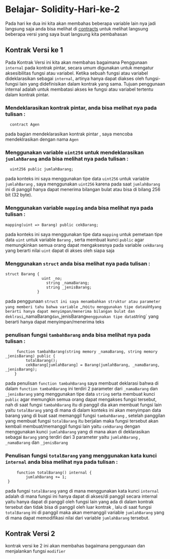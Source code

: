 # Belajar- Solidity-Hari-ke-2
Pada hari ke dua ini kita akan membahas beberapa variable lain nya jadi langsung saja anda bisa melihat di [contracts](https://github.com/cryCPowr/Belajar-Solidity-Dalam-30-Hari/tree/main/day_2/contracts) untuk melihat langsung beberapa versi yang saya buat langsung kita pembahasan

## Kontrak Versi ke 1
Pada Kontrak Versi ini kita akan membahas bagaimana Penggunaan `internal` pada kontrak pintar, secara umum digunakan untuk mengatur aksesibilitas fungsi atau variabel. Ketika sebuah fungsi atau variabel dideklarasikan sebagai `internal`, artinya hanya dapat diakses oleh fungsi-fungsi lain yang didefinisikan dalam kontrak yang sama. Tujuan penggunaan internal adalah untuk membatasi akses ke fungsi atau variabel tertentu dalam kontrak pintar.
### Mendeklarasikan kontrak pintar, anda bisa melihat nya pada tulisan :
```
  contract Agen
```
pada bagian mendeklarasikan kontrak pintar , saya mencoba mendeklrasikan dengan nama `Agen`

### Menggunakan variable `uint256` untuk mendeklarasikan `jumlahBarang` anda bisa melihat nya pada tulisan :
```
  uint256 public jumlahBarang;
```
pada konteks ini saya menggunakan tipe data `uint256` untuk variable `jumlahBarang` , saya menggunakan `uint256` karena pada saat `jumlahBarang` ini di panggil hanya dapat menerima bilangan bulat atau bisa di bilang 256 bit (32 byte).

### Menggunakan variable `mapping` anda bisa melihat nya pada tulisan :
```
mapping(uint => Barang) public cekBarang;
```
pada konteks ini saya menggunakan tipe data `mapping` untuk pemetaan tipe data `uint` untuk variable `Barang` , serta membuat kunci `public` agar memungkinkan semua orang dapat mengaksesnya pada variable `cekBarang` yang berarti nilai `uint` dapat di akses oleh siapa saja
### Menggunakan `struct` anda bisa melihat nya pada tulisan :
```
struct Barang {
                uint _no;
                  string _namaBarang;
                  string _jenisBarang;
              }

```
pada penggunaan `struct ini saya menambahkan struktur atau parameter yang memberi tahu bahwa variable `_no` itu menggunakan tipe data `uint` yang berarti hanya dapat menyimpan/menerima bilangan bulat dan deklrasi `_namaBarang` dan `_jenisBarang` menggunakan tipe data `string` yang berarti hanya dapat menyimpan/menerima teks

### penulisan fungsi `tambahBarang` anda bisa melihat nya pada tulisan :
```
     function tambahBarang(string memory _namaBarang, string memory _jenisBarang) public {
         totalBarang();
         cekBarang[jumlahBarang] = Barang(jumlahBarang, _namaBarang, _jenisBarang);
    }
```
pada penulisan `function tambahBarang` saya membuat deklarasi bahwa di dalam `function tambahBarang` ini terdiri 2 parameter dari `_namaBarang` dan `_jenisBarang` yang menggunakan tipe data `string` serta membuat kunci `public` agar memungkin semua orang dapat mengakses fungsi tersebut, nah di saat fungsi `tambahBarang` itu di panggil dia akan membuat fungsi lain yaitu `totalBarang` yang di mana di dalam konteks ini akan menyimpan data barang yang di buat saat memanggil fungsi `tambahBarang` , setelah panggilan yang membuat fungsi `totalBarang` itu berjalan maka fungsi tersebut akan kembali membuat/memanggil fungsi lain yaitu `cekBarang` dengan menggunakan kunci `jumlahBarang` yang di mana akan di deklarasikan sebagai `Barang` yang terdiri dari 3 parameter yaitu `jumlahBarang` , `_namaBarang` dan `_jenisBarang`

### Penulisan fungsi `totalBarang` yang menggunakan kata kunci `internal` anda bisa melihat nya pada tulisan :
```
     function totalBarang() internal {
         jumlahBarang += 1;     
 }
```
pada fungsi `totalBarang` yang di mana menggunakan kata kunci `internal` adalah di mana fungsi ini hanya dapat di akses/di panggil secara internal yaitu hanya dapat di panggil oleh fungsi lain yang ada di dalam kontrak tersebut dan tidak bisa di panggil oleh luar kontrak , lalu di saat fungsi `totalBarang` ini di panggil maka akan memanggil variable `jumlahBarang` yang di mana dapat memodifikasi nilai dari variable `jumlahBarang` tersebut.

## Kontrak Versi 2
kontrak versi ke 2 ini akan membahas bagaimana penggunaan dan menjalankan fungsi `modifier`
